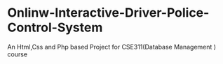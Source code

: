 # Onlinw-Interactive-Driver-Police-Control-System
An Html,Css and Php based Project for CSE311(Database Management ) course

